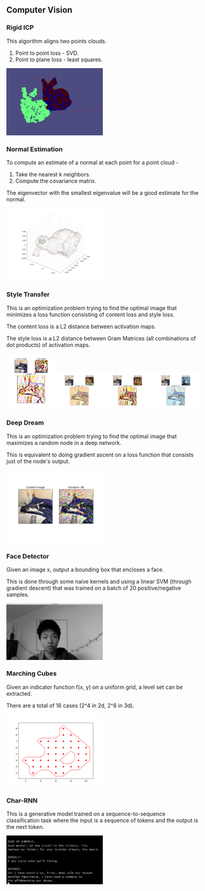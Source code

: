 ## Computer Vision

### Rigid ICP

This algorithm aligns two points clouds.

1. Point to point loss - SVD.
2. Point to plane loss - least squares.

<img src="SLAM/screenshot.png" width="50%">

### Normal Estimation

To compute an estimate of a normal at each point for a point cloud -

1. Take the nearest k neighbors.
2. Compute the covariance matrix.

The eigenvector with the smallest eigenvalue will be a good estimate for the normal.

<img src="normal_estimation/screenshots/bunny_normals.png" width="50%">

### Style Transfer

This is an optimization problem trying to find the optimal image that minimizes a loss function consisting of content loss and style loss.

The content loss is a L2 distance between activation maps.

The style loss is a L2 distance between Gram Matrices (all combinations of dot products) of activation maps.

<img src="visualizing_cnn/candy_cat.png" width="25%"><img src="visualizing_cnn/abstract_cat.png" width="25%"><img src="visualizing_cnn/cubism_cat.png" width="25%"><img src="visualizing_cnn/starry_night_cat.png" width="25%">

### Deep Dream

This is an optimization problem trying to find the optimal image that maximizes a random node in a deep network.

This is equivalent to doing gradient ascent on a loss function that consists just of the node's output.

<img src="visualizing_cnn/deepdream.png" width="50%">

### Face Detector

Given an image x, output a bounding box that encloses a face.

This is done through some naive kernels and using a linear SVM (through gradient descent) that was trained on a batch of 20 positive/negative samples.

<img src="face_detector/face_detector.png" width="50%">

### Marching Cubes

Given an indicator function f(x, y) on a uniform grid, a level set can be extracted.

There are a total of 16 cases (2^4 in 2d, 2^8 in 3d).

<img src="marching_squares/march.png" width="50%">

### Char-RNN

This is a generative model trained on a sequence-to-sequence classification task where the input is a sequence of tokens and the output is the next token.

<img src="char_rnn/sample.png" width="50%">
